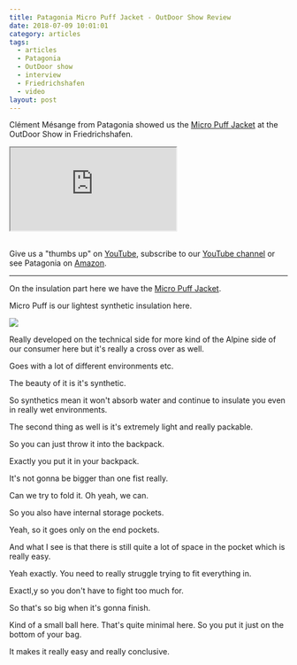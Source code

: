 ```yaml
---
title: Patagonia Micro Puff Jacket - OutDoor Show Review
date: 2018-07-09 10:01:01
category: articles
tags:
  - articles
  - Patagonia
  - OutDoor show
  - interview
  - Friedrichshafen
  - video
layout: post
---
```


Clément Mésange from Patagonia showed us the <a href="https://amzn.to/2L0R8qi" rel="nofollow">Micro Puff Jacket</a> at the OutDoor Show in Friedrichshafen.

<div class="embed-responsive embed-responsive-16by9">
    <iframe class="embed-responsive-item" src="https://www.youtube.com/embed/sxT78PdPoo4"></iframe>
</div>
<br>
<!--more-->

Give us a "thumbs up" on <a href="https://www.youtube.com/watch?v=sxT78PdPoo4" rel="nofollow" target="_blank">YouTube</a>, subscribe to our <a rel="nofollow" target="_blank"  href="https://www.youtube.com/channel/UCnO9Q_m9EaOCrHmmQIBVBNw?sub_confirmation=1">YouTube channel</a> or see Patagonia on <a href="https://amzn.to/2tWX78l" rel="nofollow" target="_blank">Amazon</a>.

---

On the insulation part here we have the <a href="https://amzn.to/2L0R8qi" rel="nofollow">Micro Puff Jacket</a>.  

Micro Puff is our lightest synthetic insulation here.

<a rel="nofollow" href="https://www.amazon.com/Patagonia-Mens-Micro-Jacket-Dolomite/dp/B07962BX1M/ref=as_li_ss_il?ie=UTF8&qid=1531120376&sr=8-7&keywords=Patagonia+micro+puff&linkCode=li3&tag=hikeve-20&linkId=f3fc3093134ae3c8813914faf507df6e" target="_blank"><img border="0" src="//ws-na.amazon-adsystem.com/widgets/q?_encoding=UTF8&ASIN=B07962BX1M&Format=_SL250_&ID=AsinImage&MarketPlace=US&ServiceVersion=20070822&WS=1&tag=hikeve-20" ></a><img src="https://ir-na.amazon-adsystem.com/e/ir?t=hikeve-20&l=li3&o=1&a=B07962BX1M" width="1" height="1" border="0" alt="Patagonia Micro Puff Jacket" style="border:none !important; margin:0px !important;" />

Really developed on the technical side for more kind of the Alpine side of our consumer here but it's really a cross over as well.

Goes with a lot of different environments etc.  

The beauty of it is it's synthetic.

So synthetics mean it won't absorb water and continue to insulate you even in really wet environments.

The second thing as well is it's extremely light and really packable.

So you can just throw it into the backpack.

Exactly you put it in your backpack.

It's not gonna be bigger than one fist really.

Can we try to fold it. Oh yeah, we can.

So you also have internal storage pockets.

Yeah, so it goes only on the end pockets.

And what I see is that there is still quite a lot of space in the pocket which is really easy.

Yeah exactly. You  need to really struggle trying to fit everything in.

Exactl,y so you don't have to fight too much for.

So that's so big when it's gonna finish.

Kind of a small ball here. That's quite minimal here. So you put it just on the bottom of your bag.

It makes it really easy and really conclusive.
